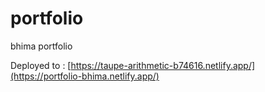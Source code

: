 # portfolio
 bhima portfolio
 
 Deployed to : [https://taupe-arithmetic-b74616.netlify.app/](https://portfolio-bhima.netlify.app/)
